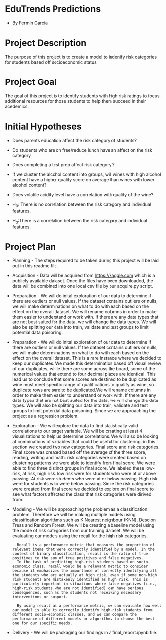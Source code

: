 # EduTrends Predictions
- By Fermin Garcia


# Project Description

The purpose of this project is to create a model to indenify risk categories for students based off socioeconomic status 

# Project Goal

The goal of this project is to identify students with high risk ratings to focus additional resources for those students to help them succeed in their acedemics.

# Initial Hypotheses

- Does parents education affect the risk category of students?
- Do students who are on free/reduce lunch have an affect on the risk category
- Does completing a test prep affect risk category ?
- If we cluster the alcohol content into groups, will wines with high alcohol content have a higher quality score on average than wines with lower alcohol content?
- Does volatile acidity level have a correlation with quality of the wine?

- H$_0$: There is no correlation between the risk category and individual features.
- H$_a$:There is a correlation between the risk category and individual features.


# Project Plan

- Planning - The steps required to be taken during this project will be laid out in this readme file. 

- Acquisition - Data will be acquired from https://kaggle.com which is a publicly available dataset. Once the files have been downloaded, the data will be combined into one local csv file by our acquire.py script.

- Preparation - We will do inital exploration of our data to determine if there are outliers or null values. If the dataset contains outliers or nulls, we will make determinations on what to do with each based on the effect on the overall dataset. We will rename columns in order to make them easier to understand or work with. If there are any data types that are not best suited for the data, we will change the data types. We will also be splitting our data into train, validate and test groups to limit potential data poisoning.

- Preparation - We will do inital exploration of our data to determine if there are outliers or null values. If the dataset contains outliers or nulls, we will make determinations on what to do with each based on the effect on the overall dataset. This is a rare instance where we decided to keep our duplicates. We made this determination based off visual review of our duplicates, while there are some across the board, some of the numerical values that extend to four decimal places are identical. This lead us to conclude that some scores are destined to be duplicated as wine must meet specific range of qualifications to qualify as wine, so duplicate rows are sure to be duplicated.We will rename columns in order to make them easier to understand or work with. If there are any data types that are not best suited for the data, we will change the data types. We will also be splitting our data into train, validate and test groups to limit potential data poisoning. Since we are approaching the project as a regression problem.

- Exploration - We will explore the  data to find statistically valid correlations to our target variable. We will be creating at least 4 visualizations to help us determine correlations. We will also be looking at combinations of variables that could be useful for clustering. in this section we created two new categories. Final score and risk categories. Final score was created based off the average of the three score, reading, writing and math. risk categories were created based on clustering patterns we were able to identify from final score. We were able to find three distinct groups in final score. We labeled these low-risk, at risk, high risk. low risk were for students who were at or above passing. At risk were students who were at or below passing. High risk were for students who were below passing. Since the risk categories were created from final score we decided to explore on final score to see what factors affected the class that risk categories were dirived from.

- Modeling - We will be approaching the problem as a classification problem. Therefore we will be making multiple models using classification algorithms such as K Nearest neighbour (KNN), Descion Tress and Random Forest. We will be creating a baseline model using the mode of risk categories from our training dataset. We will be evaluating our models using the recall for the high risk categories.


        Recall is a performance metric that measures the proportion of relevant items that were correctly identified by a model. In the context of binary classification, recall is the ratio of true positives to the sum of true positives and false negatives.
        In the task of predicting high-risk students based on socio-economic class, recall would be a relevant metric to consider because it emphasizes the importance of correctly identifying all the students who are actually at high risk, even if some non-high risk students are mistakenly identified as high risk. This is particularly important in situations where false negatives (i.e., high-risk students who are not identified) can have serious consequences, such as the students not receiving necessary interventions or support.

        By using recall as a performance metric, we can evaluate how well our model is able to correctly identify high-risk students from different socio-economic classes, and we can compare the performance of different models or algorithms to choose the best one for our specific needs.

- Delivery - We will be packaging our findings in a final_report.ipynb file.